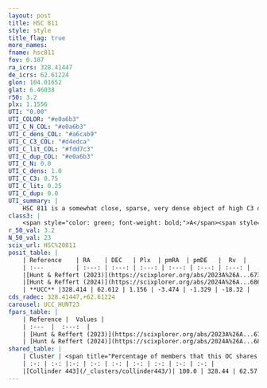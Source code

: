```yaml
---
layout: post
title: HSC 811
style: style
title_flag: true
more_names: 
fname: hsc811
fov: 0.107
ra_icrs: 328.41447
de_icrs: 62.61224
glon: 104.01652
glat: 6.46038
r50: 3.2
plx: 1.1556
UTI: "0.00"
UTI_COLOR: "#e0a6b3"
UTI_C_N_COL: "#e0a6b3"
UTI_C_dens_COL: "#a6cab9"
UTI_C_C3_COL: "#d4edca"
UTI_C_lit_COL: "#fdd7c3"
UTI_C_dup_COL: "#e0a6b3"
UTI_C_N: 0.0
UTI_C_dens: 1.0
UTI_C_C3: 0.75
UTI_C_lit: 0.25
UTI_C_dup: 0.0
UTI_summary: |
    HSC 811 is a somewhat close, sparse, very dense object of high C3 quality. It was recently reported in the literature.<br><br><span style="color: #99180f; font-weight: bold;">Warning: </span>This is very likely a duplicate object, which shares a large percentage of members with at least one previously reported entry.<br><br><span style="color: #99180f; font-weight: bold;">Warning: </span>contains less than 25 stars with <i>P>0.5</i> estimated.
class3: |
    <span style="color: green; font-weight: bold;">A</span><span style="color: #FFC300; font-weight: bold;">B</span>
r_50_val: 3.2
N_50_val: 23
scix_url: HSC%20811
posit_table: |
    | Reference    | RA    | DEC   | Plx  | pmRA  | pmDE   |  Rv  |
    | :---         | :---: | :---: | :---: | :---: | :---: | :---: |
    |[Hunt & Reffert (2023)](https://scixplorer.org/abs/2023A%26A...673A.114H) | 328.414 | 62.649 | 1.28 | -3.452 | -1.327 | -- |
    |[Hunt & Reffert (2024)](https://scixplorer.org/abs/2024A%26A...686A..42H) | 328.414 | 62.649 | 1.28 | -3.452 | -1.327 | -- |
    | **UCC** |328.414 | 62.612 | 1.156 | -3.474 | -1.329 | -18.32 | 
cds_radec: 328.41447,+62.61224
carousel: UCC_HUNT23
fpars_table: |
    | Reference |  Values |
    | :---  |  :---:  |
    | [Hunt & Reffert (2023)](https://scixplorer.org/abs/2023A%26A...673A.114H) | `AV50=3.957, diffAV50=0.587, MOD50=9.414, logAge50=7.926` |
    | [Hunt & Reffert (2024)](https://scixplorer.org/abs/2024A%26A...686A..42H) | `MassJ=110.018` |
shared_table: |
    | Cluster | <span title="Percentage of members that this OC shares with the ones listed">%</span>   | RA   | DEC   | Plx   | pmRA  | pmDE  | Rv | UTI |
    | :-: | :-: |:-: | :-: | :-: | :-: | :-: | :-: | :-: |
    |[Collinder 443](/_clusters/collinder443/)| 100.0 | 328.44 | 62.57 | 1.09 | -3.47 | -1.39 | -24.18 |0.91 |
---
```

